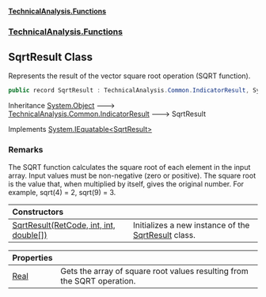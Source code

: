 #### [TechnicalAnalysis\.Functions](Atypical.TechnicalAnalysis.Functions.md 'Atypical\.TechnicalAnalysis\.Functions')
### [TechnicalAnalysis\.Functions](Atypical.TechnicalAnalysis.Functions.md#TechnicalAnalysis.Functions 'TechnicalAnalysis\.Functions')

## SqrtResult Class

Represents the result of the vector square root operation \(SQRT function\)\.

```csharp
public record SqrtResult : TechnicalAnalysis.Common.IndicatorResult, System.IEquatable<TechnicalAnalysis.Functions.SqrtResult>
```

Inheritance [System\.Object](https://docs.microsoft.com/en-us/dotnet/api/System.Object 'System\.Object') &#129106; [TechnicalAnalysis\.Common\.IndicatorResult](https://docs.microsoft.com/en-us/dotnet/api/TechnicalAnalysis.Common.IndicatorResult 'TechnicalAnalysis\.Common\.IndicatorResult') &#129106; SqrtResult

Implements [System\.IEquatable&lt;](https://docs.microsoft.com/en-us/dotnet/api/System.IEquatable-1 'System\.IEquatable\`1')[SqrtResult](SqrtResult.md 'TechnicalAnalysis\.Functions\.SqrtResult')[&gt;](https://docs.microsoft.com/en-us/dotnet/api/System.IEquatable-1 'System\.IEquatable\`1')

### Remarks
The SQRT function calculates the square root of each element in the input array\.
Input values must be non\-negative \(zero or positive\)\. The square root is the value that,
when multiplied by itself, gives the original number\. For example, sqrt\(4\) = 2, sqrt\(9\) = 3\.

| Constructors | |
| :--- | :--- |
| [SqrtResult\(RetCode, int, int, double\[\]\)](SqrtResult.SqrtResult(RetCode,int,int,double[]).md 'TechnicalAnalysis\.Functions\.SqrtResult\.SqrtResult\(TechnicalAnalysis\.Common\.RetCode, int, int, double\[\]\)') | Initializes a new instance of the [SqrtResult](SqrtResult.md 'TechnicalAnalysis\.Functions\.SqrtResult') class\. |

| Properties | |
| :--- | :--- |
| [Real](SqrtResult.Real.md 'TechnicalAnalysis\.Functions\.SqrtResult\.Real') | Gets the array of square root values resulting from the SQRT operation\. |
